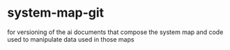 # system-map-git
for versioning of the ai documents that compose the system map and code used to manipulate data used in those maps
